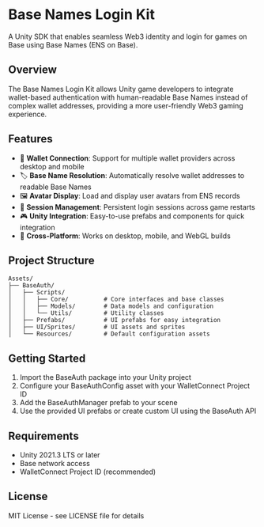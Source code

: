 # Base Names Login Kit

A Unity SDK that enables seamless Web3 identity and login for games on Base using Base Names (ENS on Base).

## Overview

The Base Names Login Kit allows Unity game developers to integrate wallet-based authentication with human-readable Base Names instead of complex wallet addresses, providing a more user-friendly Web3 gaming experience.

## Features

- 🔗 **Wallet Connection**: Support for multiple wallet providers across desktop and mobile
- 🏷️ **Base Name Resolution**: Automatically resolve wallet addresses to readable Base Names
- 🖼️ **Avatar Display**: Load and display user avatars from ENS records
- 💾 **Session Management**: Persistent login sessions across game restarts
- 🎮 **Unity Integration**: Easy-to-use prefabs and components for quick integration
- 📱 **Cross-Platform**: Works on desktop, mobile, and WebGL builds

## Project Structure

```
Assets/
├── BaseAuth/
│   ├── Scripts/
│   │   ├── Core/          # Core interfaces and base classes
│   │   ├── Models/        # Data models and configuration
│   │   └── Utils/         # Utility classes
│   ├── Prefabs/           # UI prefabs for easy integration
│   ├── UI/Sprites/        # UI assets and sprites
│   └── Resources/         # Default configuration assets
```

## Getting Started

1. Import the BaseAuth package into your Unity project
2. Configure your BaseAuthConfig asset with your WalletConnect Project ID
3. Add the BaseAuthManager prefab to your scene
4. Use the provided UI prefabs or create custom UI using the BaseAuth API

## Requirements

- Unity 2021.3 LTS or later
- Base network access
- WalletConnect Project ID (recommended)

## License

MIT License - see LICENSE file for details